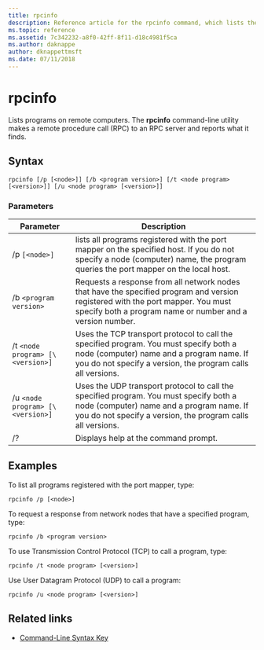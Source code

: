 ```yaml
---
title: rpcinfo
description: Reference article for the rpcinfo command, which lists the programs on a remote computer.
ms.topic: reference
ms.assetid: 7c342232-a8f0-42ff-8f11-d18c4981f5ca
ms.author: daknappe
author: dknappettmsft
ms.date: 07/11/2018
---
```


# rpcinfo



Lists programs on remote computers. The **rpcinfo** command-line utility makes a remote procedure call (RPC) to an RPC server and reports what it finds.

## Syntax

```
rpcinfo [/p [<node>]] [/b <program version>] [/t <node program> [<version>]] [/u <node program> [<version>]]
```

### Parameters

| Parameter | Description |
|--|--|
| /p `[<node>]` | lists all programs registered with the port mapper on the specified host. If you do not specify a node (computer) name, the program queries the port mapper on the local host. |
| /b `<program version>` | Requests a response from all network nodes that have the specified program and version registered with the port mapper. You must specify both a program name or number and a version number. |
| /t `<node program> [\<version>]` | Uses the TCP transport protocol to call the specified program. You must specify both a node (computer) name and a program name. If you do not specify a version, the program calls all versions. |
| /u `<node program> [\<version>]` | Uses the UDP transport protocol to call the specified program. You must specify both a node (computer) name and a program name. If you do not specify a version, the program calls all versions. |
| /? | Displays help at the command prompt. |

## Examples

To list all programs registered with the port mapper, type:

```
rpcinfo /p [<node>]
```

To request a response from network nodes that have a specified program, type:

```
rpcinfo /b <program version>
```

To use Transmission Control Protocol (TCP) to call a program, type:

```
rpcinfo /t <node program> [<version>]
```

Use User Datagram Protocol (UDP) to call a program:

```
rpcinfo /u <node program> [<version>]
```

## Related links

- [Command-Line Syntax Key](command-line-syntax-key.md)

